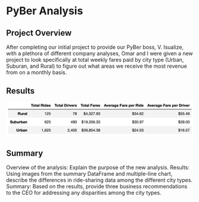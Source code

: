# PyBer Analysis

## Project Overview
After completing our initial project to provide our PyBer boss, V. Isualize, with a plethora of different company analyses, Omar and I were given a new project to look specifically at total weekly fares paid by city type (Urban, Suburan, and Rural) to figure out what areas we receive the most revenue from on a monthly basis. 

## Results
![Pyber_DF](analysis/Pyber_Type_Summary_DF.png)

## Summary


Overview of the analysis: Explain the purpose of the new analysis.
Results: Using images from the summary DataFrame and multiple-line chart, describe the differences in ride-sharing data among the different city types.
Summary: Based on the results, provide three business recommendations to the CEO for addressing any disparities among the city types.
